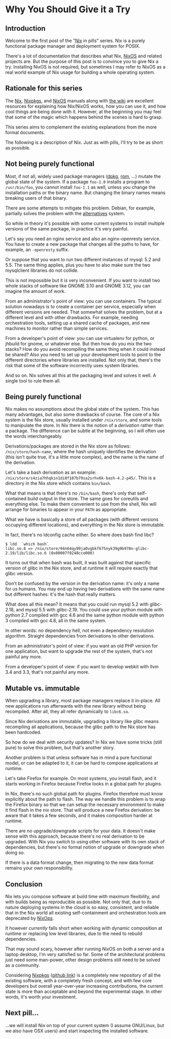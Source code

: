 # Why You Should Give it a Try

## Introduction

Welcome to the first post of the \"[Nix](https://nixos.org/nix) in pills\" series. Nix is a purely functional package manager and deployment system for POSIX.

There's a lot of documentation that describes what Nix, [NixOS](https://nixos.org/nixos) and related projects are. But the purpose of this post is to convince you to give Nix a try. Installing NixOS is not required, but sometimes I may refer to NixOS as a real world example of Nix usage for building a whole operating system.

## Rationale for this series

The [Nix](https://nixos.org/manual/nix), [Nixpkgs](https://nixos.org/manual/nixpkgs/), and [NixOS](https://nixos.org/manual/nixos/) manuals along with [the wiki](https://nixos.wiki/) are excellent resources for explaining how Nix/NixOS works, how you can use it, and how cool things are being done with it. However, at the beginning you may feel that some of the magic which happens behind the scenes is hard to grasp.

This series aims to complement the existing explanations from the more formal documents.

The following is a description of Nix. Just as with pills, I'll try to be as short as possible.

## Not being purely functional

Most, if not all, widely used package managers ([dpkg](https://wiki.debian.org/dpkg), [rpm](http://www.rpm.org/), \...) mutate the global state of the system. If a package `foo-1.0` installs a program to `/usr/bin/foo`, you cannot install `foo-1.1` as well, unless you change the installation paths or the binary name. But changing the binary names means breaking users of that binary.

There are some attempts to mitigate this problem. Debian, for example, partially solves the problem with the [alternatives](https://wiki.debian.org/DebianAlternatives) system.

So while in theory it's possible with some current systems to install multiple versions of the same package, in practice it's very painful.

Let's say you need an nginx service and also an nginx-openresty service. You have to create a new package that changes all the paths to have, for example, an `-openresty` suffix.

Or suppose that you want to run two different instances of mysql: 5.2 and 5.5. The same thing applies, plus you have to also make sure the two mysqlclient libraries do not collide.

This is not impossible but it *is* very inconvenient. If you want to install two whole stacks of software like GNOME 3.10 and GNOME 3.12, you can imagine the amount of work.

From an administrator's point of view: you can use containers. The typical solution nowadays is to create a container per service, especially when different versions are needed. That somewhat solves the problem, but at a different level and with other drawbacks. For example, needing orchestration tools, setting up a shared cache of packages, and new machines to monitor rather than simple services.

From a developer's point of view: you can use virtualenv for python, or jhbuild for gnome, or whatever else. But then how do you mix the two stacks? How do you avoid recompiling the same thing when it could instead be shared? Also you need to set up your development tools to point to the different directories where libraries are installed. Not only that, there's the risk that some of the software incorrectly uses system libraries.

And so on. Nix solves all this at the packaging level and solves it well. A single tool to rule them all.

## Being purely functional

Nix makes no assumptions about the global state of the system. This has many advantages, but also some drawbacks of course. The core of a Nix system is the Nix store, usually installed under `/nix/store`, and some tools to manipulate the store. In Nix there is the notion of a *derivation* rather than a package. The difference can be subtle at the beginning, so I will often use the words interchangeably.

Derivations/packages are stored in the Nix store as follows: `/nix/store/hash-name`, where the hash uniquely identifies the derivation (this isn't quite true, it's a little more complex), and the name is the name of the derivation.

Let's take a bash derivation as an example: `/nix/store/s4zia7hhqkin1di0f187b79sa2srhv6k-bash-4.2-p45/`. This is a directory in the Nix store which contains `bin/bash`.

What that means is that there's no `/bin/bash`, there's only that self-contained build output in the store. The same goes for coreutils and everything else. To make them convenient to use from the shell, Nix will arrange for binaries to appear in your `PATH` as appropriate.

What we have is basically a store of all packages (with different versions occupying different locations), and everything in the Nix store is immutable.

In fact, there's no ldconfig cache either. So where does bash find libc?

    $ ldd  `which bash`
    libc.so.6 => /nix/store/94n64qy99ja0vgbkf675nyk39g9b978n-glibc-2.19/lib/libc.so.6 (0x00007f0248cce000)

It turns out that when bash was built, it was built against that specific version of glibc in the Nix store, and at runtime it will require exactly that glibc version.

Don't be confused by the version in the derivation name: it's only a name for us humans. You may end up having two derivations with the same name but different hashes: it's the hash that really matters.

What does all this mean? It means that you could run mysql 5.2 with glibc-2.18, and mysql 5.5 with glibc-2.19. You could use your python module with python 2.7 compiled with gcc 4.6 and the same python module with python 3 compiled with gcc 4.8, all in the same system.

In other words: no dependency hell, not even a dependency resolution algorithm. Straight dependencies from derivations to other derivations.

From an administrator's point of view: if you want an old PHP version for one application, but want to upgrade the rest of the system, that's not painful any more.

From a developer's point of view: if you want to develop webkit with llvm 3.4 and 3.3, that's not painful any more.

## Mutable vs. immutable

When upgrading a library, most package managers replace it in-place. All new applications run afterwards with the new library without being recompiled. After all, they all refer dynamically to `libc6.so`.

Since Nix derivations are immutable, upgrading a library like glibc means recompiling all applications, because the glibc path to the Nix store has been hardcoded.

So how do we deal with security updates? In Nix we have some tricks (still pure) to solve this problem, but that's another story.

Another problem is that unless software has in mind a pure functional model, or can be adapted to it, it can be hard to compose applications at runtime.

Let's take Firefox for example. On most systems, you install flash, and it starts working in Firefox because Firefox looks in a global path for plugins.

In Nix, there's no such global path for plugins. Firefox therefore must know explicitly about the path to flash. The way we handle this problem is to wrap the Firefox binary so that we can setup the necessary environment to make it find flash in the nix store. That will produce a new Firefox derivation: be aware that it takes a few seconds, and it makes composition harder at runtime.

There are no upgrade/downgrade scripts for your data. It doesn't make sense with this approach, because there's no real derivation to be upgraded. With Nix you switch to using other software with its own stack of dependencies, but there's no formal notion of upgrade or downgrade when doing so.

If there is a data format change, then migrating to the new data format remains your own responsibility.

## Conclusion

Nix lets you compose software at build time with maximum flexibility, and with builds being as reproducible as possible. Not only that, due to its nature deploying systems in the cloud is so easy, consistent, and reliable that in the Nix world all existing self-containment and orchestration tools are deprecated by [NixOps](http://nixos.org/nixops/).

It however *currently* falls short when working with dynamic composition at runtime or replacing low level libraries, due to the need to rebuild dependencies.

That may sound scary, however after running NixOS on both a server and a laptop desktop, I'm very satisfied so far. Some of the architectural problems just need some man-power, other design problems still need to be solved as a community.

Considering [Nixpkgs](https://nixos.org/nixpkgs/) ([github link](https://github.com/NixOS/nixpkgs)) is a completely new repository of all the existing software, with a completely fresh concept, and with few core developers but overall year-over-year increasing contributions, the current state is more than acceptable and beyond the experimental stage. In other words, it's worth your investment.

## Next pill\...

\...we will install Nix on top of your current system (I assume GNU/Linux, but we also have OSX users) and start inspecting the installed software.
